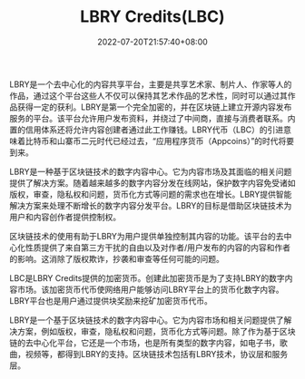 ﻿---
weight: 
title: "LBRY Credits(LBC)"
description: "LBRY是一个去中心化的内容共享平台，主要是共享艺术家、制片人、作家等人的作品，通过这个平台这些人不仅可以保持其艺术作品的艺术性，同时可以通过其作品获得一定的获利"
date: 2022-07-20T21:57:40+08:00
lastmod: 2022-07-20T16:45:40+08:00
draft: false
authors: ["seven"]
featuredImage: "lbry-creditslbc.webp"
link: "https://lbry.com/"
tags: ["数字代币","LBRY Credits(LBC)"]
categories: ["navigation"]
navigation: ["数字代币"]
lightgallery: true
toc: true
pinned: false
recommend: false
recommend1: false
---
LBRY是一个去中心化的内容共享平台，主要是共享艺术家、制片人、作家等人的作品，通过这个平台这些人不仅可以保持其艺术作品的艺术性，同时可以通过其作品获得一定的获利。LBRY是第一个完全加密的，并在区块链上建立开源内容发布服务的平台。该平台允许用户发布资料，并绕过了中间商，直接与消费者联系。内置的信用体系还将允许内容创建者通过此工作赚钱。LBRY代币（LBC）的引进意味着比特币和山寨币二元时代已经过去，“应用程序货币（Appcoins）”的时代将要到来。

LBRY是一种基于区块链技术的数字内容中心。它为内容市场及其面临的相关问题提供了解决方案。随着越来越多的数字内容分发在线网站，保护数字内容免受诸如版权，审查，隐私权和问题，货币化方式等问题的需求也在增长。LBRY提供智能解决方案来处理不断增长的数字内容分发平台。LBRY的目标是借助区块链技术为用户和内容创作者提供控制权。

区块链技术的使用有助于LBRY为用户提供单独控制其内容的功能。该平台的去中心化性质提供了来自第三方干扰的自由以及对作者/用户发布的内容的内容和作者的影响。这消除了版权欺诈，抄袭和审查等任何可能的问题。

LBC是LBRY Credits提供的加密货币。创建此加密货币是为了支持LBRY的数字内容市场。该加密货币代币使网络用户能够访问LBRY平台上的货币化数字内容。LBRY平台也是用户通过提供块奖励来挖矿加密货币代币。

LBRY是一个基于区块链技术的数字内容中心。它为内容市场和相关问题提供了解决方案，例如版权，审查，隐私权和问题，货币化方式等问题。除了作为基于区块链的去中心化平台，它还是一个市场，也是所有类型的数字内容，如电子书，歌曲，视频等，都得到LBRY的支持。区块链技术包括有LBRY技术，协议层和服务层。